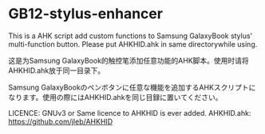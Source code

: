 # GB12-stylus-enhancer
This is a AHK script add custom functions to Samsung GalaxyBook stylus' multi-function button. Please put AHKHID.ahk in same directorywhile using.

这是为Samsung GalaxyBook的触控笔添加任意功能的AHK脚本。使用时请将AHKHID.ahk放于同一目录下。

Samsung GalaxyBookのペンボタンに任意な機能を追加するAHKスクリプトになります。使用の際にはAHKHID.ahkを同じ目録に置いてください。

LICENCE: GNUv3 or Same licence to AHKHID is ever added.
AHKHID.ahk: https://github.com/jleb/AHKHID
